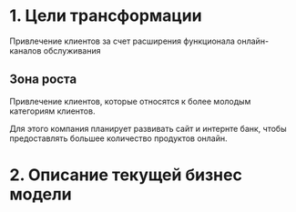 # 1. Цели трансформации

Привлечение клиентов за счет расширения функционала онлайн-каналов обслуживания

## Зона роста

Привлечение клиентов, которые относятся к более молодым категориям клиентов.

Для этого компания планирует развивать сайт и интернте банк, чтобы предоставлять большее количество продуктов онлайн.

# 2. Описание текущей бизнес модели

